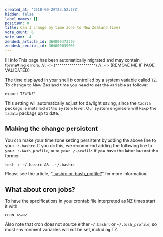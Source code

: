 ```yaml
---
created_at: '2018-09-20T23:52:07Z'
hidden: false
label_names: []
position: 0
title: Can I change my time zone to New Zealand time?
vote_count: 6
vote_sum: -4
zendesk_article_id: 360000473256
zendesk_section_id: 360000039036
---
```




[//]: <> (REMOVE ME IF PAGE VALIDATED)
[//]: <> (vvvvvvvvvvvvvvvvvvvv)
!!! info
    This page has been automatically migrated and may contain formatting errors.
[//]: <> (^^^^^^^^^^^^^^^^^^^^)
[//]: <> (REMOVE ME IF PAGE VALIDATED)

The time displayed in your shell is controlled by a system variable
called `TZ`. To change to New Zealand time you need to set the variable
as follows:

``` sl
export TZ="NZ"
```

This setting will automatically adjust for daylight saving, since the
`tzdata` package is installed at the system level. Our system engineers
will keep the `tzdata` package up to date.

## Making the change persistent

You can make your time zone setting persistent by adding the above line
to your `~/.bashrc`. If you do this, we recommend adding the following
line to your `~/.bash_profile`, or to your `~/.profile` if you have the
latter but not the former:

``` sl
test -r ~/.bashrc && . ~/.bashrc
```

Please see the article, "[.bashrc or
.bash\_profile?](https://support.nesi.org.nz/hc/en-gb/articles/360001194536)"
for more information.

## What about cron jobs?

To have the specifications in your crontab file interpreted as NZ times
start it with:

``` sl
CRON_TZ=NZ
```

Also note that cron does not source either `~/.bashrc` or
`~/.bash_profile`, so most environment variables will not be set,
including TZ.
